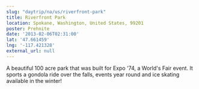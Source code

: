```yaml
---
slug: "daytrip/na/us/riverfront-park"
title: Riverfront Park
location: Spokane, Washington, United States, 99201
poster: Prehnite
date: '2013-02-06T02:31:00'
lat: '47.661459'
lng: '-117.421328'
external_url: null
---
```


A beautiful 100 acre park that was built for Expo '74, a World's Fair event. It sports a gondola ride over the falls, events year round and ice skating available in the winter!
